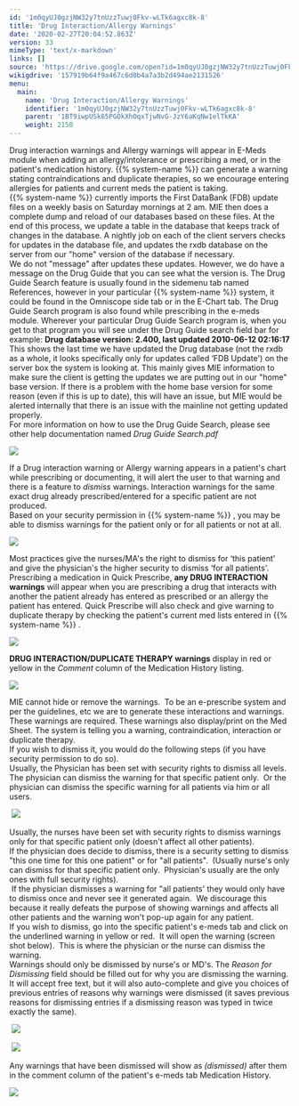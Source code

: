 ```yaml
---
id: '1m0qyUJ0gzjNW32y7tnUzzTuwj0Fkv-wLTk6agxc8k-8'
title: 'Drug Interaction/Allergy Warnings'
date: '2020-02-27T20:04:52.863Z'
version: 33
mimeType: 'text/x-markdown'
links: []
source: 'https://drive.google.com/open?id=1m0qyUJ0gzjNW32y7tnUzzTuwj0Fkv-wLTk6agxc8k-8'
wikigdrive: '157919b64f9a467c6d0b4a7a3b2d494ae2131526'
menu:
  main:
    name: 'Drug Interaction/Allergy Warnings'
    identifier: '1m0qyUJ0gzjNW32y7tnUzzTuwj0Fkv-wLTk6agxc8k-8'
    parent: '1BT9iwpUSk65PGOkXhOqxTjwNvG-JzY6aKqNw1elTkKA'
    weight: 2150
---
```

Drug interaction warnings and Allergy warnings will appear in E-Meds module when adding an allergy/intolerance or prescribing a med, or in the patient's medication history. {{% system-name %}} can generate a warning stating contraindications and duplicate therapies, so we encourage entering allergies for patients and current meds the patient is taking.  
{{% system-name %}} currently imports the First DataBank (FDB) update files on a weekly basis on Saturday mornings at 2 am. MIE then does a complete dump and reload of our databases based on these files. At the end of this process, we update a table in the database that keeps track of changes in the database. A nightly job on each of the client servers checks for updates in the database file, and updates the rxdb database on the server from our "home" version of the database if necessary.  
We do not "message" after updates these updates. However, we do have a message on the Drug Guide that you can see what the version is. The Drug Guide Search feature is usually found in the sidemenu tab named References, however in your particular {{% system-name %}} system, it could be found in the Omniscope side tab or in the E-Chart tab. The Drug Guide Search program is also found while prescribing in the e-meds module. Wherever your particular Drug Guide Search program is, when you get to that program you will see under the Drug Guide search field bar for example: **Drug database version: 2.400, last updated 2010-06-12 02:16:17**  
This shows the last time we have updated the Drug database (not the rxdb as a whole, it looks specifically only for updates called ‘FDB Update') on the server box the system is looking at. This mainly gives MIE information to make sure the client is getting the updates we are putting out in our "home" base version. If there is a problem with the home base version for some reason (even if this is up to date), this will have an issue, but MIE would be alerted internally that there is an issue with the mainline not getting updated properly.  
For more information on how to use the Drug Guide Search, please see other help documentation named *Drug Guide Search.pdf*
  
![](../drug-interaction-allergy-warnings.assets/100000000000034600000194CA745C51393E155E.png)  

If a Drug interaction warning or Allergy warning appears in a patient's chart while prescribing or documenting, it will alert the user to that warning and there is a feature to *dismiss* warnings. Interaction warnings for the same exact drug already prescribed/entered for a specific patient are not produced.  
Based on your security permission in {{% system-name %}} , you may be able to dismiss warnings for the patient only or for all patients or not at all.
  
![](../drug-interaction-allergy-warnings.assets/100000000000010200000060C45D9D5AF95850EC.png)  

Most practices give the nurses/MA's the right to dismiss for ‘this patient' and give the physician's the higher security to dismiss ‘for all patients'.  
Prescribing a medication in Quick Prescribe, **any DRUG INTERACTION warnings** will appear when you are prescribing a drug that interacts with another the patient already has entered as prescribed or an allergy the patient has entered. Quick Prescribe will also check and give warning to duplicate therapy by checking the patient's current med lists entered in {{% system-name %}} .
  
![](../drug-interaction-allergy-warnings.assets/100000000000022800000117AC6D8CD87A26C687.png)  

**DRUG INTERACTION/DUPLICATE THERAPY warnings** display in red or yellow in the *Comment* column of the Medication History listing.
  
![](../drug-interaction-allergy-warnings.assets/10000000000003AD000000F0A5E60D342F153FB6.png)  

MIE cannot hide or remove the warnings.  To be an e-prescribe system and per the guidelines, etc we are to generate these interactions and warnings.  These warnings are required. These warnings also display/print on the Med Sheet. The system is telling you a warning, contraindication, interaction or duplicate therapy.  
If you wish to dismiss it, you would do the following steps (if you have security permission to do so).  
Usually, the Physician has been set with security rights to dismiss all levels.  The physician can dismiss the warning for that specific patient only.  Or the physician can dismiss the specific warning for all patients via him or all users.  
  
 ![](../drug-interaction-allergy-warnings.assets/10000000000002CA000001481DDFC7046AE4EC06.jpg)  
  
Usually, the nurses have been set with security rights to dismiss warnings only for that specific patient only (doesn't affect all other patients).  
If the physician does decide to dismiss, there is a security setting to dismiss "this one time for this one patient" or for "all patients".  (Usually nurse's only can dismiss for that specific patient only.  Physician's usually are the only ones with full security rights).  
 If the physician dismisses a warning for "all patients' they would only have to dismiss once and never see it generated again.  We discourage this because it really defeats the purpose of showing warnings and affects all other patients and the warning won't pop-up again for any patient.  
If you wish to dismiss, go into the specific patient's e-meds tab and click on the underlined warning in yellow or red.  It will open the warning (screen shot below).  This is where the physician or the nurse can dismiss the warning.  
Warnings should only be dismissed by nurse's or MD's. The *Reason for Dismissing* field should be filled out for why you are dismissing the warning. It will accept free text, but it will also auto-complete and give you choices of previous entries of reasons why warnings were dismissed (it saves previous reasons for dismissing entries if a dismissing reason was typed in twice exactly the same).  
  
 ![](../drug-interaction-allergy-warnings.assets/100000000000021D0000001ED634BEC39E1681D7.png)  
  
  
 ![](../drug-interaction-allergy-warnings.assets/10000000000003590000011CC3F8FC7FD761302E.png)  
  
Any warnings that have been dismissed will show as *(dismissed)* after them in the comment column of the patient's e-meds tab Medication History.
  
![](../drug-interaction-allergy-warnings.assets/1000000000000372000000C7FC3ABECE5602A2F6.png)  


